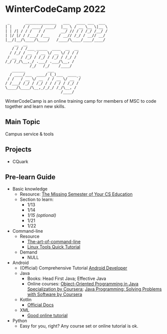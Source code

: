 # WinterCodeCamp 2022

```text
 _       ______________   ___   ____ ___  ___ 
| |     / / ____/ ____/  |__ \ / __ \__ \|__ \
| | /| / / /   / /       __/ // / / /_/ /__/ /
| |/ |/ / /___/ /___    / __// /_/ / __// __/ 
|__/|__/\____/\____/   /____/\____/____/____/
    __  __                       
   / / / /___ _____  ____  __  __
  / /_/ / __ `/ __ \/ __ \/ / / /
 / __  / /_/ / /_/ / /_/ / /_/ / 
/_/ /_/\__,_/ .___/ .___/\__, /  
           /_/   /_/    /____/   
   ______          ___            
  / ____/___  ____/ (_)___  ____ _
 / /   / __ \/ __  / / __ \/ __ `/
/ /___/ /_/ / /_/ / / / / / /_/ / 
\____/\____/\__,_/_/_/ /_/\__, /  
                         /____/    
```

WinterCodeCamp is an online training camp for members of MSC to code together and learn new skills.

## Main Topic

Campus service & tools

## Projects

- CQuark

## Pre-learn Guide

- Basic knowledge
  - Resource: [The Missing Semester of Your CS Education](https://missing-semester-cn.github.io/)
  - Section to learn: 
    - 1/13
    - 1/14
    - *1/15 (optional)*
    - 1/21
    - 1/22
- Command-line
  - Resource
    - [The-art-of-command-line](https://github.com/jlevy/the-art-of-command-line/)
    - [Linux Tools Quick Tutorial](https://linuxtools-rst.readthedocs.io/zh_CN/latest/)
  - Demand
    - NULL                                        
- Android
  - (Official) Comprehensive Tutorial [Android Developer](https://developer.android.com/)
  - Java
    - Books: Head First Java; Effective Java
    - Online courses: [Object-Oriented Programming in Java Specialization by Coursera](https://coursera.pxf.io/vn9POO?subId3=blog%2Fbest-java-courses_amcid-JoEYYgl7xqV6ABqJEMPUi); [Java Programming: Solving Problems with Software by Coursera](https://coursera.pxf.io/MXvAW3?subId3=blog%2Fbest-java-courses_amcid-2F33xAEiYiEoF3Oexm7JZ)
  - Kotlin
    - [Official Docs](https://kotlinlang.org/docs/home.html)
  - XML
    - [Good online tutorial](https://www.w3schools.com/xml/)
- Python
  - Easy for you, right? Any course set or online tutorial is ok.
